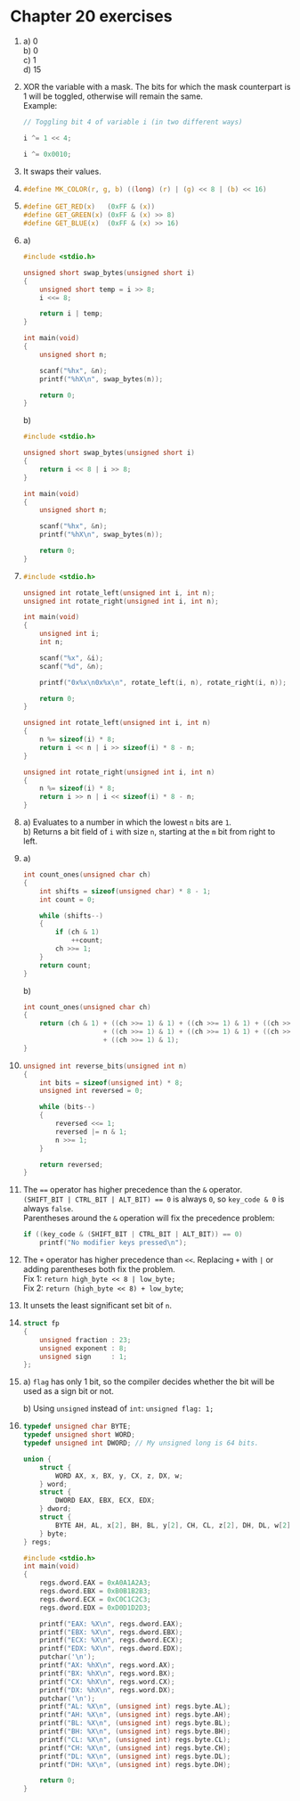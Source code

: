 # Chapter 20 exercises

1. a) 0  
   b) 0  
   c) 1  
   d) 15

2. XOR the variable with a mask. The bits for which the mask counterpart is 1
   will be toggled, otherwise will remain the same.  
   Example:

   ```c
   // Toggling bit 4 of variable i (in two different ways)

   i ^= 1 << 4;

   i ^= 0x0010;
   ```

3. It swaps their values.

4. ```c
   #define MK_COLOR(r, g, b) ((long) (r) | (g) << 8 | (b) << 16)
   ```

5. ```c
   #define GET_RED(x)   (0xFF & (x))
   #define GET_GREEN(x) (0xFF & (x) >> 8)
   #define GET_BLUE(x)  (0xFF & (x) >> 16)
   ```

6. a)

   ```c
   #include <stdio.h>

   unsigned short swap_bytes(unsigned short i)
   {
       unsigned short temp = i >> 8;
       i <<= 8;

       return i | temp;
   }

   int main(void)
   {
       unsigned short n;

       scanf("%hx", &n);
       printf("%hX\n", swap_bytes(n));

       return 0;
   }
   ```

   b)

   ```c
   #include <stdio.h>

   unsigned short swap_bytes(unsigned short i)
   {
       return i << 8 | i >> 8;
   }

   int main(void)
   {
       unsigned short n;

       scanf("%hx", &n);
       printf("%hX\n", swap_bytes(n));

       return 0;
   }
   ```

7. ```c
   #include <stdio.h>

   unsigned int rotate_left(unsigned int i, int n);
   unsigned int rotate_right(unsigned int i, int n);

   int main(void)
   {
       unsigned int i;
       int n;

       scanf("%x", &i);
       scanf("%d", &n);

       printf("0x%x\n0x%x\n", rotate_left(i, n), rotate_right(i, n));

       return 0;
   }

   unsigned int rotate_left(unsigned int i, int n)
   {
       n %= sizeof(i) * 8;
       return i << n | i >> sizeof(i) * 8 - n;
   }

   unsigned int rotate_right(unsigned int i, int n)
   {
       n %= sizeof(i) * 8;
       return i >> n | i << sizeof(i) * 8 - n;
   }
   ```

8. a) Evaluates to a number in which the lowest `n` bits are `1`.  
   b) Returns a bit field of `i` with size `n`, starting at the `m` bit from
      right to left.

9. a)

   ```c
   int count_ones(unsigned char ch)
   {
       int shifts = sizeof(unsigned char) * 8 - 1;
       int count = 0;

       while (shifts--)
       {
           if (ch & 1)
               ++count;
           ch >>= 1;
       }
       return count;
   }
   ```

   b)

   ```c
   int count_ones(unsigned char ch)
   {
       return (ch & 1) + ((ch >>= 1) & 1) + ((ch >>= 1) & 1) + ((ch >>= 1) & 1)
                       + ((ch >>= 1) & 1) + ((ch >>= 1) & 1) + ((ch >>= 1) & 1)
                       + ((ch >>= 1) & 1);
   }
   ```

10. ```c
    unsigned int reverse_bits(unsigned int n)
    {
        int bits = sizeof(unsigned int) * 8;
        unsigned int reversed = 0;

        while (bits--)
        {
            reversed <<= 1;
            reversed |= n & 1;
            n >>= 1;
        }

        return reversed;
    }
    ```

11. The `==` operator has higher precedence than the `&` operator.  
    `(SHIFT_BIT | CTRL_BIT | ALT_BIT) == 0` is always `0`, so `key_code & 0` is
    always `false`.  
    Parentheses around the `&` operation will fix the precedence problem:

    ```c
    if ((key_code & (SHIFT_BIT | CTRL_BIT | ALT_BIT)) == 0)
        printf("No modifier keys pressed\n");
    ```

12. The `+` operator has higher precedence than `<<`. Replacing `+` with `|`
    or adding parentheses both fix the problem.  
    Fix 1: `return high_byte << 8 | low_byte;`  
    Fix 2: `return (high_byte << 8) + low_byte`;

13. It unsets the least significant set bit of `n`.

14. ```c
    struct fp
    {
        unsigned fraction : 23;
        unsigned exponent : 8;
        unsigned sign     : 1;
    };
    ```

15. a) `flag` has only 1 bit, so the compiler decides whether the bit will be
       used as a sign bit or not.

    b) Using `unsigned` instead of `int`: `unsigned flag: 1;`

16. ```c
    typedef unsigned char BYTE;
    typedef unsigned short WORD;
    typedef unsigned int DWORD; // My unsigned long is 64 bits.

    union {
        struct {
            WORD AX, x, BX, y, CX, z, DX, w;
        } word;
        struct {
            DWORD EAX, EBX, ECX, EDX;
        } dword;
        struct {
            BYTE AH, AL, x[2], BH, BL, y[2], CH, CL, z[2], DH, DL, w[2];
        } byte;
    } regs;

    #include <stdio.h>
    int main(void)
    {
        regs.dword.EAX = 0xA0A1A2A3;
        regs.dword.EBX = 0xB0B1B2B3;
        regs.dword.ECX = 0xC0C1C2C3;
        regs.dword.EDX = 0xD0D1D2D3;

        printf("EAX: %X\n", regs.dword.EAX);
        printf("EBX: %X\n", regs.dword.EBX);
        printf("ECX: %X\n", regs.dword.ECX);
        printf("EDX: %X\n", regs.dword.EDX);
        putchar('\n');
        printf("AX: %hX\n", regs.word.AX);
        printf("BX: %hX\n", regs.word.BX);
        printf("CX: %hX\n", regs.word.CX);
        printf("DX: %hX\n", regs.word.DX);
        putchar('\n');
        printf("AL: %X\n", (unsigned int) regs.byte.AL);
        printf("AH: %X\n", (unsigned int) regs.byte.AH);
        printf("BL: %X\n", (unsigned int) regs.byte.BL);
        printf("BH: %X\n", (unsigned int) regs.byte.BH);
        printf("CL: %X\n", (unsigned int) regs.byte.CL);
        printf("CH: %X\n", (unsigned int) regs.byte.CH);
        printf("DL: %X\n", (unsigned int) regs.byte.DL);
        printf("DH: %X\n", (unsigned int) regs.byte.DH);

        return 0;
    }
    ```
